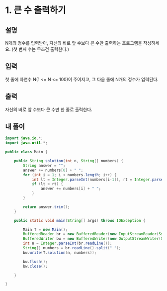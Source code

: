 # 1. 큰 수 출력하기

## 설명

N개의 정수를 입력받아, 자신의 바로 앞 수보다 큰 수만 출력하는 프로그램을 작성하세요.
(첫 번째 수는 무조건 출력한다.)

## 입력

첫 줄에 자연수 N(1 <= N <= 100)이 주어지고, 그 다음 줄에 N개의 정수가 입력된다.

## 출력

자신의 바로 앞 수보다 큰 수만 한 줄로 출력한다.

## 내 풀이

```java
import java.io.*;
import java.util.*;

public class Main {

    public String solution(int n, String[] numbers) {
        String answer = "";
        answer += numbers[0] + " ";
        for (int i = 1; i < numbers.length; i++) {
            int lt = Integer.parseInt(numbers[i-1]), rt = Integer.parseInt(numbers[i]);
            if (lt < rt) {
                answer += numbers[i] + " ";
            }
        }

        return answer.trim();
    }

    public static void main(String[] args) throws IOException {

        Main T = new Main();
        BufferedReader br = new BufferedReader(new InputStreamReader(System.in));
        BufferedWriter bw = new BufferedWriter(new OutputStreamWriter(System.out));
        int n = Integer.parseInt(br.readLine());
        String[] numbers = br.readLine().split(" ");
        bw.write(T.solution(n, numbers));

        bw.flush();
        bw.close();

    }

}
```